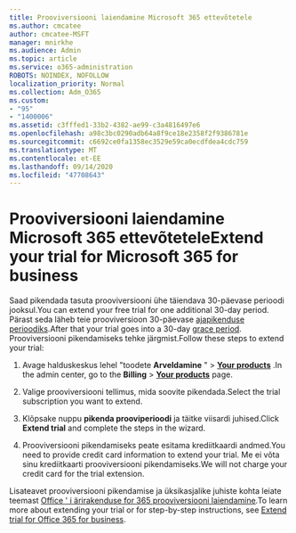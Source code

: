 ```yaml
---
title: Prooviversiooni laiendamine Microsoft 365 ettevõtetele
ms.author: cmcatee
author: cmcatee-MSFT
manager: mnirkhe
ms.audience: Admin
ms.topic: article
ms.service: o365-administration
ROBOTS: NOINDEX, NOFOLLOW
localization_priority: Normal
ms.collection: Adm_O365
ms.custom:
- "95"
- "1400006"
ms.assetid: c3fffed1-33b2-4382-ae99-c3a4816497e6
ms.openlocfilehash: a98c3bc0290adb64a8f9ce18e2358f2f9386781e
ms.sourcegitcommit: c6692ce0fa1358ec3529e59ca0ecdfdea4cdc759
ms.translationtype: MT
ms.contentlocale: et-EE
ms.lasthandoff: 09/14/2020
ms.locfileid: "47708643"
---
```

# <a name="extend-your-trial-for-microsoft-365-for-business"></a><span data-ttu-id="9b8fe-102">Prooviversiooni laiendamine Microsoft 365 ettevõtetele</span><span class="sxs-lookup"><span data-stu-id="9b8fe-102">Extend your trial for Microsoft 365 for business</span></span>

<span data-ttu-id="9b8fe-103">Saad pikendada tasuta prooviversiooni ühe täiendava 30-päevase perioodi jooksul.</span><span class="sxs-lookup"><span data-stu-id="9b8fe-103">You can extend your free trial for one additional 30-day period.</span></span> <span data-ttu-id="9b8fe-104">Pärast seda läheb teie prooviversioon 30-päevase [ajapikenduse perioodiks](https://docs.microsoft.com/alchemyinsights/grace-period-for-microsoft-365-free-trial).</span><span class="sxs-lookup"><span data-stu-id="9b8fe-104">After that your trial goes into a 30-day [grace period](https://docs.microsoft.com/alchemyinsights/grace-period-for-microsoft-365-free-trial).</span></span> <span data-ttu-id="9b8fe-105">Prooviversiooni pikendamiseks tehke järgmist.</span><span class="sxs-lookup"><span data-stu-id="9b8fe-105">Follow these steps to extend your trial:</span></span>
  
1. <span data-ttu-id="9b8fe-106">Avage halduskeskus lehel "toodete **Arveldamine** " \> **[Your products](https://go.microsoft.com/fwlink/p/?linkid=842054)** .</span><span class="sxs-lookup"><span data-stu-id="9b8fe-106">In the admin center, go to the **Billing** \> **[Your products](https://go.microsoft.com/fwlink/p/?linkid=842054)** page.</span></span>

2. <span data-ttu-id="9b8fe-107">Valige prooviversiooni tellimus, mida soovite pikendada.</span><span class="sxs-lookup"><span data-stu-id="9b8fe-107">Select the trial subscription you want to extend.</span></span>

3. <span data-ttu-id="9b8fe-108">Klõpsake nuppu **pikenda prooviperioodi** ja täitke viisardi juhised.</span><span class="sxs-lookup"><span data-stu-id="9b8fe-108">Click **Extend trial** and complete the steps in the wizard.</span></span>

4. <span data-ttu-id="9b8fe-109">Prooviversiooni pikendamiseks peate esitama krediitkaardi andmed.</span><span class="sxs-lookup"><span data-stu-id="9b8fe-109">You need to provide credit card information to extend your trial.</span></span> <span data-ttu-id="9b8fe-110">Me ei võta sinu krediitkaarti prooviversiooni pikendamiseks.</span><span class="sxs-lookup"><span data-stu-id="9b8fe-110">We will not charge your credit card for the trial extension.</span></span>

<span data-ttu-id="9b8fe-111">Lisateavet prooviversiooni pikendamise ja üksikasjalike juhiste kohta leiate teemast [Office ' i ärirakenduse for 365 prooviversiooni laiendamine](https://docs.microsoft.com/microsoft-365/commerce/extend-your-trial).</span><span class="sxs-lookup"><span data-stu-id="9b8fe-111">To learn more about extending your trial or for step-by-step instructions, see [Extend trial for Office 365 for business](https://docs.microsoft.com/microsoft-365/commerce/extend-your-trial).</span></span>
